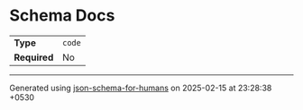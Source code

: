 # Schema Docs

|              |        |
| ------------ | ------ |
| **Type**     | `code` |
| **Required** | No     |

----------------------------------------------------------------------------------------------------------------------------
Generated using [json-schema-for-humans](https://github.com/coveooss/json-schema-for-humans) on 2025-02-15 at 23:28:38 +0530
